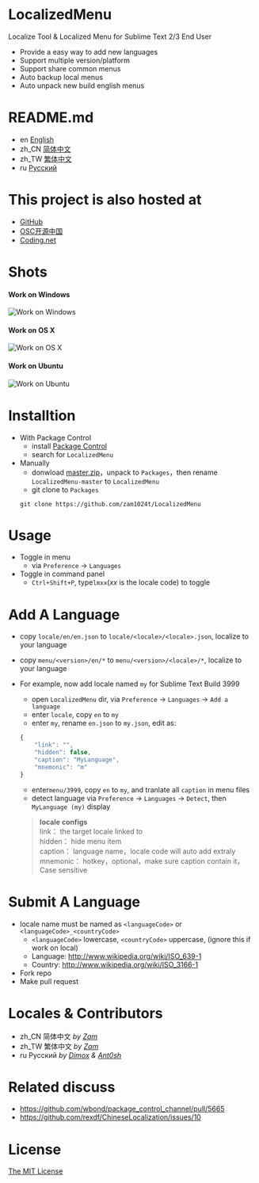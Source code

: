 # LocalizedMenu
Localize Tool & Localized Menu for Sublime Text 2/3 End User

- Provide a easy way to add new languages
- Support multiple version/platform
- Support share common menus
- Auto backup local menus
- Auto unpack new build english menus

# README.md
- en [English](README.md)
- zh_CN [简体中文](readme/README.zh_CN.md)
- zh_TW [繁体中文](readme/README.zh_TW.md)
- ru [Русский](readme/README.ru.md)

# This project is also hosted at
- [GitHub](https://github.com/zam1024t/LocalizedMenu)
- [OSC开源中国](https://git.oschina.net/zam1024t/LocalizedMenu)
- [Coding.net](https://coding.net/u/zam1024t/p/LocalizedMenu/git)

# Shots
#### Work on Windows
![Work on Windows](https://raw.githubusercontent.com/zam1024t/LocalizedMenu/shots/shots/LocalizedMenu_win.gif)
#### Work on OS X
![Work on OS X](https://raw.githubusercontent.com/zam1024t/LocalizedMenu/shots/shots/LocalizedMenu_osx.gif)
#### Work on Ubuntu
![Work on Ubuntu](https://raw.githubusercontent.com/zam1024t/LocalizedMenu/shots/shots/LocalizedMenu_linux.gif)

# Installtion
- With Package Control
	- install [Package Control](https://packagecontrol.io/installation)
	- search for `LocalizedMenu`
- Manually
	- donwload [master.zip](https://github.com/zam1024t/LocalizedMenu/archive/master.zip)，unpack to `Packages`，then rename `LocalizedMenu-master` to `LocalizedMenu`
	- git clone to `Packages`
	```
	git clone https://github.com/zam1024t/LocalizedMenu
	```

# Usage
- Toggle in menu
	- via `Preference` -> `Languages`
- Toggle in command panel
	- `Ctrl+Shift+P`, type`lmxx`(*xx* is the locale code) to toggle

# Add A Language
- copy `locale/en/en.json` to `locale/<locale>/<locale>.json`, localize to your language
- copy `menu/<version>/en/*` to `menu/<version>/<locale>/*`, localize to your language
- For example, now add locale named `my` for Sublime Text Build 3999
	- open `LocalizedMenu` dir, via `Preference` -> `Languages` -> `Add a language`
	- enter `locale`, copy `en` to `my`
	- enter `my`, rename `en.json` to `my.json`, edit as:

	```JavaScript
	{
		"link": "",
		"hidden": false,
		"caption": "MyLanguage",
		"mnemonic": "m"
	}
	```

	- enter`menu/3999`, copy `en` to `my`, and tranlate all `caption` in menu files
	- detect language via `Preference` -> `Languages` -> `Detect`, then `MyLanguage (my)` display

	> **locale configs**<br>
	> link： the target locale linked to<br>
	> hidden： hide menu item<br>
	> caption： language name，locale code will auto add extraly<br>
	> mnemonic： hotkey，optional，make sure caption contain it，Case sensitive

# Submit A Language
- locale name must be named as `<languageCode>` or `<languageCode>_<countryCode>`
	- `<languageCode>` lowercase, `<countryCode>` uppercase, (ignore this if work on local)
	- Language: http://www.wikipedia.org/wiki/ISO_639-1
	- Country: http://www.wikipedia.org/wiki/ISO_3166-1
- Fork repo
- Make pull request

# Locales & Contributors
- zh_CN 简体中文 *by [Zam](https://github.com/zam1024t)*
- zh_TW 繁体中文 *by [Zam](https://github.com/zam1024t)*
- ru Русский *by [Dimox](http://dimox.name) & [Ant0sh](https://github.com/Ant0sh)*

# Related discuss
- https://github.com/wbond/package_control_channel/pull/5665
- https://github.com/rexdf/ChineseLocalization/issues/10

# License
[The MIT License](LICENSE)
